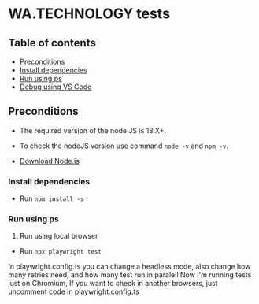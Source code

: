 # WA.TECHNOLOGY tests
 
## Table of contents
* [Preconditions](#preconditions)
* [Install dependencies](#install)
* [Run using ps](#ps)
* [Debug using VS Code](#ide)
 
## Preconditions
* The required version of the node JS is 18.X+.
* To check the nodeJS version use command `node -v` and `npm -v`.
 
* <a href="https://nodejs.org/uk/download/">Download Node.js</a>
 
<h3 id="install">Install dependencies</h3>
 
* Run `npm install -s`
 
<h3 id="ps">Run using ps</h3>
 
1. Run using local browser
* Run `npx playwright test`

In playwright.config.ts you can change a headless mode, also change how many retries need, and how many test run in paralell
Now I'm running tests just on Chromium, If you want to check in another browsers, just uncomment code in playwright.config.ts